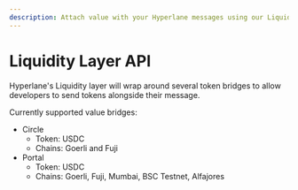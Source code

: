 ```yaml
---
description: Attach value with your Hyperlane messages using our Liquidity Layer API.
---
```


# Liquidity Layer API

Hyperlane's Liquidity layer will wrap around several token bridges to allow developers to send tokens alongside their message.

Currently supported value bridges:

* Circle
  * Token: USDC
  * Chains: Goerli and Fuji
* Portal
  * Token: USDC
  * Chains: Goerli, Fuji, Mumbai, BSC Testnet, Alfajores

